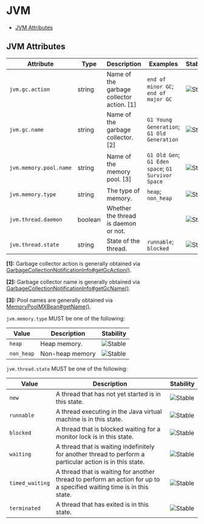 # JVM

<!-- toc -->

- [JVM Attributes](#jvm-attributes)

<!-- tocstop -->

## JVM Attributes

<!-- semconv registry.jvm(omit_requirement_level) -->
| Attribute  | Type | Description  | Examples  | Stability |
|---|---|---|---|---|
| `jvm.gc.action` | string | Name of the garbage collector action. [1] | `end of minor GC`; `end of major GC` | ![Stable](https://img.shields.io/badge/-stable-lightgreen) |
| `jvm.gc.name` | string | Name of the garbage collector. [2] | `G1 Young Generation`; `G1 Old Generation` | ![Stable](https://img.shields.io/badge/-stable-lightgreen) |
| `jvm.memory.pool.name` | string | Name of the memory pool. [3] | `G1 Old Gen`; `G1 Eden space`; `G1 Survivor Space` | ![Stable](https://img.shields.io/badge/-stable-lightgreen) |
| `jvm.memory.type` | string | The type of memory. | `heap`; `non_heap` | ![Stable](https://img.shields.io/badge/-stable-lightgreen) |
| `jvm.thread.daemon` | boolean | Whether the thread is daemon or not. |  | ![Stable](https://img.shields.io/badge/-stable-lightgreen) |
| `jvm.thread.state` | string | State of the thread. | `runnable`; `blocked` | ![Stable](https://img.shields.io/badge/-stable-lightgreen) |

**[1]:** Garbage collector action is generally obtained via [GarbageCollectionNotificationInfo#getGcAction()](https://docs.oracle.com/en/java/javase/11/docs/api/jdk.management/com/sun/management/GarbageCollectionNotificationInfo.html#getGcAction()).

**[2]:** Garbage collector name is generally obtained via [GarbageCollectionNotificationInfo#getGcName()](https://docs.oracle.com/en/java/javase/11/docs/api/jdk.management/com/sun/management/GarbageCollectionNotificationInfo.html#getGcName()).

**[3]:** Pool names are generally obtained via [MemoryPoolMXBean#getName()](https://docs.oracle.com/en/java/javase/11/docs/api/java.management/java/lang/management/MemoryPoolMXBean.html#getName()).

`jvm.memory.type` MUST be one of the following:

| Value  | Description | Stability |
|---|---|---|
| `heap` | Heap memory. | ![Stable](https://img.shields.io/badge/-stable-lightgreen) |
| `non_heap` | Non-heap memory | ![Stable](https://img.shields.io/badge/-stable-lightgreen) |

`jvm.thread.state` MUST be one of the following:

| Value  | Description | Stability |
|---|---|---|
| `new` | A thread that has not yet started is in this state. | ![Stable](https://img.shields.io/badge/-stable-lightgreen) |
| `runnable` | A thread executing in the Java virtual machine is in this state. | ![Stable](https://img.shields.io/badge/-stable-lightgreen) |
| `blocked` | A thread that is blocked waiting for a monitor lock is in this state. | ![Stable](https://img.shields.io/badge/-stable-lightgreen) |
| `waiting` | A thread that is waiting indefinitely for another thread to perform a particular action is in this state. | ![Stable](https://img.shields.io/badge/-stable-lightgreen) |
| `timed_waiting` | A thread that is waiting for another thread to perform an action for up to a specified waiting time is in this state. | ![Stable](https://img.shields.io/badge/-stable-lightgreen) |
| `terminated` | A thread that has exited is in this state. | ![Stable](https://img.shields.io/badge/-stable-lightgreen) |
<!-- endsemconv -->
